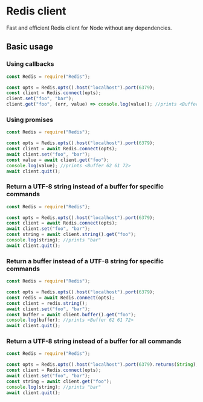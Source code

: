 # Redis client

Fast and efficient Redis client for Node without any dependencies.

## Basic usage

### Using callbacks

```js
const Redis = require("Redis");

const opts = Redis.opts().host("localhost").port(6379);
const client = Redis.connect(opts);
client.set("foo", "bar");
client.get("foo", (err, value) => console.log(value)); //prints <Buffer 62 61 72>
```

### Using promises

```js
const Redis = require("Redis");

const opts = Redis.opts().host("localhost").port(6379);
const client = await Redis.connect(opts);
await client.set("foo", "bar");
const value = await client.get("foo");
console.log(value); //prints <Buffer 62 61 72>
await client.quit();
```

### Return a UTF-8 string instead of a buffer for specific commands

```js
const Redis = require("Redis");

const opts = Redis.opts().host("localhost").port(6379);
const client = await Redis.connect(opts);
await client.set("foo", "bar");
const string = await client.string().get("foo");
console.log(string); //prints "bar"
await client.quit();
```

### Return a buffer instead of a UTF-8 string for specific commands

```js
const Redis = require("Redis");

const opts = Redis.opts().host("localhost").port(6379);
const redis = await Redis.connect(opts);
const client = redis.string();
await client.set("foo", "bar");
const buffer = await client.buffer().get("foo");
console.log(buffer); //prints <Buffer 62 61 72>
await client.quit();
```

### Return a UTF-8 string instead of a buffer for all commands

```js
const Redis = require("Redis");

const opts = Redis.opts().host("localhost").port(6379).returns(String);
const client = Redis.connect(opts);
await client.set("foo", "bar");
const string = await client.get("foo");
console.log(string); //prints "bar"
await client.quit();
```